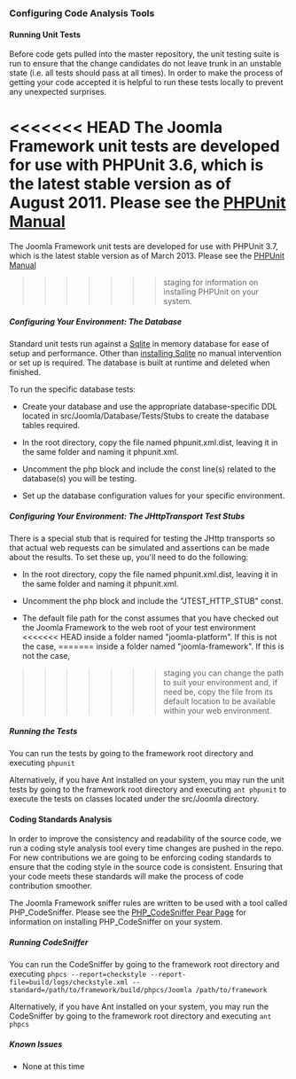 ### Configuring Code Analysis Tools

#### Running Unit Tests

Before code gets pulled into the master repository, the unit testing
suite is run to ensure that the change candidates do not leave trunk in
an unstable state (i.e. all tests should pass at all times). In order to
make the process of getting your code accepted it is helpful to run
these tests locally to prevent any unexpected surprises.

<<<<<<< HEAD
The Joomla Framework unit tests are developed for use with PHPUnit 3.6,
which is the latest stable version as of August 2011. Please see the
[PHPUnit Manual](http://www.phpunit.de/manual/3.6/en/installation.html)
=======
The Joomla Framework unit tests are developed for use with PHPUnit 3.7,
which is the latest stable version as of March 2013. Please see the
[PHPUnit Manual](http://www.phpunit.de/manual/3.7/en/installation.html)
>>>>>>> staging
for information on installing PHPUnit on your system.

##### Configuring Your Environment: The Database

Standard unit tests run against a
[Sqlite](http://www.sqlite.org/quickstart.html) in memory database for
ease of setup and performance. Other than [installing
Sqlite](http://www.sqlite.org/quickstart.html) no manual intervention or
set up is required. The database is built at runtime and deleted when
finished.

To run the specific database tests:

-   Create your database and use the appropriate database-specific DDL
    located in src/Joomla/Database/Tests/Stubs to create the database tables
    required.

-   In the root directory, copy the file named phpunit.xml.dist, leaving
    it in the same folder and naming it phpunit.xml.

-   Uncomment the php block and include the const line(s) related to the
    database(s) you will be testing.

-   Set up the database configuration values for your specific
    environment.

##### Configuring Your Environment: The JHttpTransport Test Stubs

There is a special stub that is required for testing the JHttp
transports so that actual web requests can be simulated and assertions
can be made about the results. To set these up, you'll need to do the
following:

-   In the root directory, copy the file named phpunit.xml.dist, leaving
    it in the same folder and naming it phpunit.xml.

-   Uncomment the php block and include the "JTEST\_HTTP\_STUB" const.

-   The default file path for the const assumes that you have checked
    out the Joomla Framework to the web root of your test environment
<<<<<<< HEAD
    inside a folder named "joomla-platform". If this is not the case,
=======
    inside a folder named "joomla-framework". If this is not the case,
>>>>>>> staging
    you can change the path to suit your environment and, if need be,
    copy the file from its default location to be available within your
    web environment.

##### Running the Tests

You can run the tests by going to the framework root directory and
executing `phpunit`

Alternatively, if you have Ant installed on your system, you may run the
unit tests by going to the framework root directory and executing
`ant phpunit` to execute the tests on classes located under the
src/Joomla directory.

#### Coding Standards Analysis

In order to improve the consistency and readability of the source code,
we run a coding style analysis tool every time changes are pushed in the
repo. For new contributions we are going to be enforcing coding
standards to ensure that the coding style in the source code is
consistent. Ensuring that your code meets these standards will make the
process of code contribution smoother.

The Joomla Framework sniffer rules are written to be used with a tool
called PHP\_CodeSniffer. Please see the [PHP\_CodeSniffer Pear
Page](http://pear.php.net/package/PHP_CodeSniffer) for information on
installing PHP\_CodeSniffer on your system.

##### Running CodeSniffer

You can run the CodeSniffer by going to the framework root directory and
executing `phpcs --report=checkstyle
      --report-file=build/logs/checkstyle.xml --standard=/path/to/framework/build/phpcs/Joomla /path/to/framework`

Alternatively, if you have Ant installed on your system, you may run the
CodeSniffer by going to the framework root directory and executing
`ant phpcs`

##### Known Issues

-   None at this time


